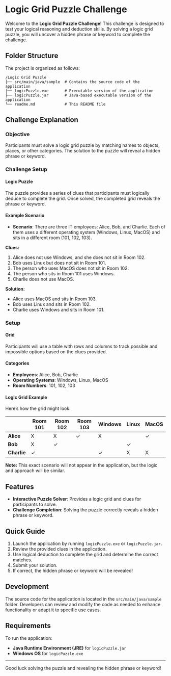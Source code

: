 # Logic Grid Puzzle Challenge

Welcome to the **Logic Grid Puzzle Challenge**! This challenge is designed to test your logical reasoning and deduction skills. By solving a logic grid puzzle, you will uncover a hidden phrase or keyword to complete the challenge.

## Folder Structure
The project is organized as follows:

```
/Logic Grid Puzzle
├── src/main/java/sample  # Contains the source code of the application
├── logicPuzzle.exe       # Executable version of the application
├── logicPuzzle.jar       # Java-based executable version of the application
└── readme.md             # This README file
```

## Challenge Explanation
### Objective
Participants must solve a logic grid puzzle by matching names to objects, places, or other categories. The solution to the puzzle will reveal a hidden phrase or keyword.

### Challenge Setup
#### Logic Puzzle
The puzzle provides a series of clues that participants must logically deduce to complete the grid. Once solved, the completed grid reveals the phrase or keyword.

#### Example Scenario
- **Scenario**: There are three IT employees: Alice, Bob, and Charlie. Each of them uses a different operating system (Windows, Linux, MacOS) and sits in a different room (101, 102, 103).

**Clues:**
1. Alice does not use Windows, and she does not sit in Room 102.
2. Bob uses Linux but does not sit in Room 101.
3. The person who uses MacOS does not sit in Room 102.
4. The person who sits in Room 101 uses Windows.
5. Charlie does not use MacOS.

**Solution:**
- Alice uses MacOS and sits in Room 103.
- Bob uses Linux and sits in Room 102.
- Charlie uses Windows and sits in Room 101.

### Setup
#### Grid
Participants will use a table with rows and columns to track possible and impossible options based on the clues provided.

#### Categories
- **Employees**: Alice, Bob, Charlie
- **Operating Systems**: Windows, Linux, MacOS
- **Room Numbers**: 101, 102, 103

#### Logic Grid Example
Here’s how the grid might look:

|              | Room 101 | Room 102 | Room 103 | Windows | Linux | MacOS |
|--------------|-----------|----------|----------|---------|-------|-------|
| **Alice**    | X         | X        | ✓        | X       |       | ✓     |
| **Bob**      | X         | ✓        |          |         | ✓     |       |
| **Charlie**  | ✓         |          |          | ✓       | X     | X     |

**Note:** This exact scenario will not appear in the application, but the logic and approach will be similar.

## Features
- **Interactive Puzzle Solver**: Provides a logic grid and clues for participants to solve.
- **Challenge Completion**: Solving the puzzle correctly reveals a hidden phrase or keyword.

## Quick Guide
1. Launch the application by running `logicPuzzle.exe` or `logicPuzzle.jar`.
2. Review the provided clues in the application.
3. Use logical deduction to complete the grid and determine the correct matches.
4. Submit your solution.
5. If correct, the hidden phrase or keyword will be revealed!

## Development
The source code for the application is located in the `src/main/java/sample` folder. Developers can review and modify the code as needed to enhance functionality or adapt it to specific use cases.

## Requirements
To run the application:
- **Java Runtime Environment (JRE)** for `logicPuzzle.jar`
- **Windows OS** for `logicPuzzle.exe`

---

Good luck solving the puzzle and revealing the hidden phrase or keyword!

